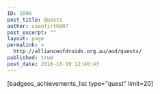 ```yaml
---
ID: 1008
post_title: Quests
author: seanfirth007
post_excerpt: ""
layout: page
permalink: >
  http://allianceofdroids.org.au/aod/quests/
published: true
post_date: 2016-10-19 12:40:43
---
```

[badgeos_achievements_list type="quest" limit=20]